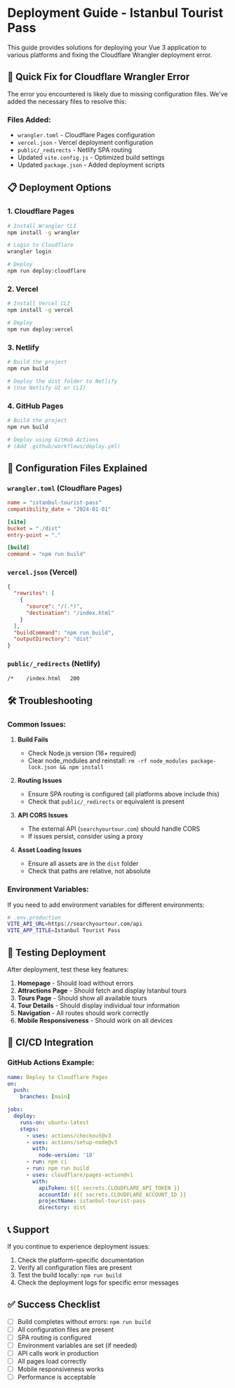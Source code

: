 # Deployment Guide - Istanbul Tourist Pass

This guide provides solutions for deploying your Vue 3 application to various platforms and fixing the Cloudflare Wrangler deployment error.

## 🚀 Quick Fix for Cloudflare Wrangler Error

The error you encountered is likely due to missing configuration files. We've added the necessary files to resolve this:

### Files Added:
- `wrangler.toml` - Cloudflare Pages configuration
- `vercel.json` - Vercel deployment configuration  
- `public/_redirects` - Netlify SPA routing
- Updated `vite.config.js` - Optimized build settings
- Updated `package.json` - Added deployment scripts

## 📋 Deployment Options

### 1. **Cloudflare Pages**
```bash
# Install Wrangler CLI
npm install -g wrangler

# Login to Cloudflare
wrangler login

# Deploy
npm run deploy:cloudflare
```

### 2. **Vercel**
```bash
# Install Vercel CLI
npm install -g vercel

# Deploy
npm run deploy:vercel
```

### 3. **Netlify**
```bash
# Build the project
npm run build

# Deploy the dist folder to Netlify
# (Use Netlify UI or CLI)
```

### 4. **GitHub Pages**
```bash
# Build the project
npm run build

# Deploy using GitHub Actions
# (Add .github/workflows/deploy.yml)
```

## 🔧 Configuration Files Explained

### `wrangler.toml` (Cloudflare Pages)
```toml
name = "istanbul-tourist-pass"
compatibility_date = "2024-01-01"

[site]
bucket = "./dist"
entry-point = "."

[build]
command = "npm run build"
```

### `vercel.json` (Vercel)
```json
{
  "rewrites": [
    {
      "source": "/(.*)",
      "destination": "/index.html"
    }
  ],
  "buildCommand": "npm run build",
  "outputDirectory": "dist"
}
```

### `public/_redirects` (Netlify)
```
/*    /index.html   200
```

## 🛠️ Troubleshooting

### Common Issues:

1. **Build Fails**
   - Check Node.js version (16+ required)
   - Clear node_modules and reinstall: `rm -rf node_modules package-lock.json && npm install`

2. **Routing Issues**
   - Ensure SPA routing is configured (all platforms above include this)
   - Check that `public/_redirects` or equivalent is present

3. **API CORS Issues**
   - The external API (`searchyourtour.com`) should handle CORS
   - If issues persist, consider using a proxy

4. **Asset Loading Issues**
   - Ensure all assets are in the `dist` folder
   - Check that paths are relative, not absolute

### Environment Variables:
If you need to add environment variables for different environments:

```bash
# .env.production
VITE_API_URL=https://searchyourtour.com/api
VITE_APP_TITLE=Istanbul Tourist Pass
```

## 📱 Testing Deployment

After deployment, test these key features:

1. **Homepage** - Should load without errors
2. **Attractions Page** - Should fetch and display Istanbul tours
3. **Tours Page** - Should show all available tours
4. **Tour Details** - Should display individual tour information
5. **Navigation** - All routes should work correctly
6. **Mobile Responsiveness** - Should work on all devices

## 🔄 CI/CD Integration

### GitHub Actions Example:
```yaml
name: Deploy to Cloudflare Pages
on:
  push:
    branches: [main]

jobs:
  deploy:
    runs-on: ubuntu-latest
    steps:
      - uses: actions/checkout@v3
      - uses: actions/setup-node@v3
        with:
          node-version: '18'
      - run: npm ci
      - run: npm run build
      - uses: cloudflare/pages-action@v1
        with:
          apiToken: ${{ secrets.CLOUDFLARE_API_TOKEN }}
          accountId: ${{ secrets.CLOUDFLARE_ACCOUNT_ID }}
          projectName: istanbul-tourist-pass
          directory: dist
```

## 📞 Support

If you continue to experience deployment issues:

1. Check the platform-specific documentation
2. Verify all configuration files are present
3. Test the build locally: `npm run build`
4. Check the deployment logs for specific error messages

## ✅ Success Checklist

- [ ] Build completes without errors: `npm run build`
- [ ] All configuration files are present
- [ ] SPA routing is configured
- [ ] Environment variables are set (if needed)
- [ ] API calls work in production
- [ ] All pages load correctly
- [ ] Mobile responsiveness works
- [ ] Performance is acceptable 